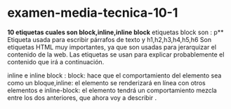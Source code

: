 # examen-media-tecnica-10-1
**10 etiquetas  cuales son block,inline,inline block**
etiquetas block son : p** Etiqueta usada para escribir párrafos de texto y h1,h2,h3,h4,h5,h6 Son etiquetas HTML muy importantes, ya que son usadas para jerarquizar el contenido de la web. Las etiquetas se usan para explicar probablemente el contenido que irá a continuación.

inline e inline block : block: hace que el comportamiento del elemento sea como un bloque,inline: el elemento se renderizará en línea con otros elementos e inline-block: el elemento tendrá un comportamiento mezcla entre los dos anteriores, que ahora voy a describir .
